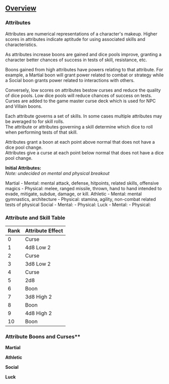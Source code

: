 ## [Overview](https://github.com/Kibrael/RPG/blob/master/python/overview.md)

### Attributes

Attributes are numerical representations of a character's makeup. Higher scores in attributes indicate aptitude for using associated skills and characteristics.

As attributes increase boons are gained and dice pools improve, granting a character better chances of success in tests of skill, resistance, etc.

Boons gained from high attributes have powers relating to that attribute. 
For example, a Martial boon will grant power related to combat or strategy while a Social boon grants power related to interactions with others.

Conversely, low scores on attributes bestow curses and reduce the quality of dice pools. 
Low dice pools will reduce chances of success on tests. Curses are added to the game master curse deck which is used for NPC and Villain boons.


Each attribute governs a set of skills. 
In some cases multiple attributes may be averaged to for skill rolls.  
The attribute or attributes governing a skill determine which dice to roll when performing tests of that skill.


Attributes grant a boon at each point above normal that does not have a dice pool change.  
Attributes give a curse at each point below normal that does not have a dice pool change.  


**Initial Attributes:**  
*Note: undecided on mental and physical breakout*

Martial
	- Mental: mental attack, defense, hitpoints, related skills, offensive magics 
	- Physical: melee, ranged missile, thrown, hand to hand intended to evade, mitigate, subdue, damage, or kill.
Athletic
	- Mental: mental gymnastics, architecture
	- Physical: stamina, agility, non-combat related tests of physical 
Social
	- Mental:
	- Physical:
Luck
	- Mental:
	- Physical:


### Attribute and Skill Table

|Rank|Attribute Effect|
|----|----------------|
|0|Curse|
|1|4d8 Low 2|
|2|Curse|
|3|3d8 Low 2|
|4|Curse|
|5|2d8|
|6|Boon|
|7|3d8 High 2|
|8|Boon|+2|
|9|4d8 High 2|
|10|Boon|


### Attribute Boons and Curses**

**Martial**


**Athletic**


**Social**


**Luck**
